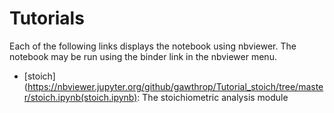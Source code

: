 # Tutorials
Each of the following links displays the notebook using nbviewer. The
notebook may be run using the binder link in the nbviewer menu.
- [stoich](https://nbviewer.jupyter.org/github/gawthrop/Tutorial_stoich/tree/master/stoich.ipynb(stoich.ipynb): The stoichiometric analysis module
